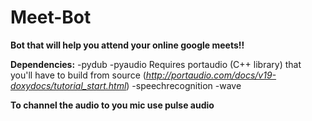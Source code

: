 # Meet-Bot

**Bot that will help you attend your online google meets!!**

**Dependencies:**
 -pydub
 -pyaudio Requires portaudio (C++ library) that you'll have to build from source (*http://portaudio.com/docs/v19-doxydocs/tutorial_start.html*)
 -speechrecognition
 -wave

**To channel the audio to you mic use pulse audio**
